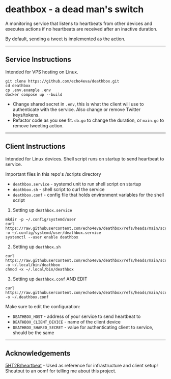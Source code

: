 # deathbox - a dead man's switch

A monitoring service that listens to heartbeats from other devices and executes actions if no heartbeats are received after an inactive duration.

By default, sending a tweet is implemented as the action.

---

## Service Instructions

Intended for VPS hosting on Linux.

```shell
git clone https://github.com/echo4eva/deathbox.git
cd deathbox
cp .env.example .env
docker compose up --build
```

- Change shared secret in `.env`, this is what the client will use to authenticate with the service. Also change or remove Twitter keys/tokens.
- Refactor code as you see fit. `db.go` to change the duration, or `main.go` to remove tweeting action.

---

## Client Instructions

Intended for Linux devices. Shell script runs on startup to send heartbeat to service.

Important files in this repo's /scripts directory
- `deathbox.service` - systemd unit to run shell script on startup
- `deathbox.sh` - shell script to curl the service
- `deathbox.conf` - config file that holds environment variables for the shell script


1. Setting up `deathbox.service`
```shell
mkdir -p ~/.config/systemd/user
curl https://raw.githubusercontent.com/echo4eva/deathbox/refs/heads/main/scripts/deathbox.service -o ~/.config/systemd/user/deathbox.service
systemctl --user enable deathbox
```

2. Setting up `deathbox.sh`
```shell
curl https://raw.githubusercontent.com/echo4eva/deathbox/refs/heads/main/scripts/deathbox.sh -o ~/.local/bin/deathbox
chmod +x ~/.local/bin/deathbox
```

3. Setting up `deathbox.conf` AND EDIT
```shell
curl https://raw.githubusercontent.com/echo4eva/deathbox/refs/heads/main/scripts/.deathbox.conf -o ~/.deathbox.conf
```

Make sure to edit the configuration:
- `DEATHBOX_HOST` - address of your service to send heartbeat to
- `DEATHBOX_CLIENT_DEVICE` - name of the client device
- `DEATHBOX_SHARED_SECRET` - value for authenticating client to service, should be the same

---

## Acknowledgements

[5HT2B/heartbeat](https://github.com/5HT2B/heartbeat) - Used as reference for infrastructure and client setup! Shoutout to an oomf for telling me about this project.